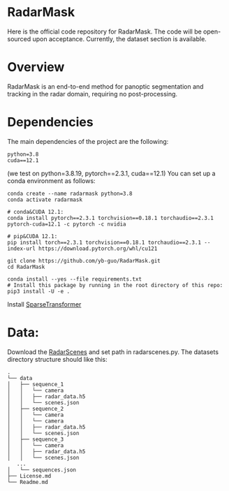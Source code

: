 # RadarMask
Here is the official code repository for RadarMask. The code will be open-sourced upon acceptance. Currently, the dataset section is available.

# Overview
RadarMask is an end-to-end method for panoptic segmentation and tracking in the radar domain, requiring no post-processing.

# Dependencies
The main dependencies of the project are the following:
```
python=3.8
cuda==12.1
```
(we test on python=3.8.19, pytorch==2.3.1, cuda==12.1)
You can set up a conda environment as follows:
```
conda create --name radarmask python=3.8
conda activate radarmask
```
```
# conda&CUDA 12.1:
conda install pytorch==2.3.1 torchvision==0.18.1 torchaudio==2.3.1 pytorch-cuda=12.1 -c pytorch -c nvidia

# pip&CUDA 12.1:
pip install torch==2.3.1 torchvision==0.18.1 torchaudio==2.3.1 --index-url https://download.pytorch.org/whl/cu121
```
```
git clone https://github.com/yb-guo/RadarMask.git 
cd RadarMask

conda install --yes --file requirements.txt
# Install this package by running in the root directory of this repo:
pip3 install -U -e .
```

Install [SparseTransformer](https://github.com/dvlab-research/SparseTransformer)

# Data:
Download the [RadarScenes](https://radar-scenes.com/) and set path in radarscenes.py.
The datasets directory structure should like this:
```
.
└── data
│   ├── sequence_1
│   │   └── camera
│   │   ├── radar_data.h5
│   │   └── scenes.json
│   ├── sequence_2
│   │   └── camera
│   │   └── camera
│   │   ├── radar_data.h5
│   │   └── scenes.json    
│   ├── sequence_3
│   │   └── camera
│   │   ├── radar_data.h5
│   │   └── scenes.json
   ...
│   └── sequences.json
├── License.md
└── Readme.md

```

